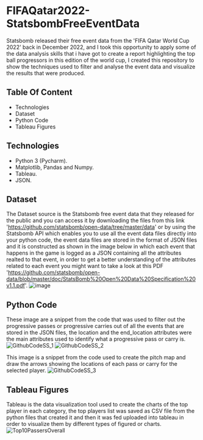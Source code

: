 # FIFAQatar2022-StatsbombFreeEventData
Statsbomb released their free event data from the 'FIFA Qatar World Cup 2022' back in December 2022, and I took this opportunity to apply some of the data analysis skills that i have got to create a report highlighting the top ball progressors in this edition of the world cup, I created this repository to show the techniques used to filter and analyse the event data and visualize the results that were produced.

## Table Of Content
* Technologies
* Dataset
* Python Code
* Tableau Figures

## Technologies
* Python 3 (Pycharm).
* Matplotlib, Pandas and Numpy.
* Tableau.
* JSON.

## Dataset
The Dataset source is the Statsbomb free event data that they released for the public and you can access it by downloading the files from this link 'https://github.com/statsbomb/open-data/tree/master/data' or by using the Statsbomb API which enables you to use all the event data files directly into your python code, the event data files are stored in the format of JSON files and it is constructed as shown in the image below in which each event that happens in the game is logged as a JSON containing all the attributes realted to that event, in order to get a better understanding of the attributes related to each event you might want to take a look at this PDF 'https://github.com/statsbomb/open-data/blob/master/doc/StatsBomb%20Open%20Data%20Specification%20v1.1.pdf'.
![image](https://github.com/GoonerMH99/FIFAQatar2022-StatsbombFreeEventData/assets/101012808/9514dd5c-bf3a-4af5-a9b3-16e0f938a2d4)

## Python Code
These image are a snippet from the code that was used to filter out the progressive passes or progressive carries out of all the events that are stored in the JSON files, the location and the end_location attributes were the main attributes used to identify what a progressive pass or carry is.
![GithubCodeSS_1](https://github.com/GoonerMH99/FIFAQatar2022-StatsbombFreeEventData/assets/101012808/c4859cf1-fd3d-4e8f-abaf-2af3855df570)
![GithubCodeSS_2](https://github.com/GoonerMH99/FIFAQatar2022-StatsbombFreeEventData/assets/101012808/7ada9752-58ab-4aff-ae49-cad0d0002843)

This image is a snippet from the code used to create the pitch map and draw the arrows showing the locations of each pass or carry for the selected player.
![GithubCodeSS_3](https://github.com/GoonerMH99/FIFAQatar2022-StatsbombFreeEventData/assets/101012808/629663a1-4743-47f7-97e8-73e3495c0f8f)

## Tableau Figures
Tableau is the data visualization tool used to create the charts of the top player in each category, the top players list was saved as CSV file from the python files that created it and then it was fed uploaded into tableau in order to visualize them by different types of figured or charts.
![Top10PassersOverall](https://github.com/GoonerMH99/FIFAQatar2022-StatsbombFreeEventData/assets/101012808/8417d47d-00bb-42df-893d-ffe1c7701f24)
